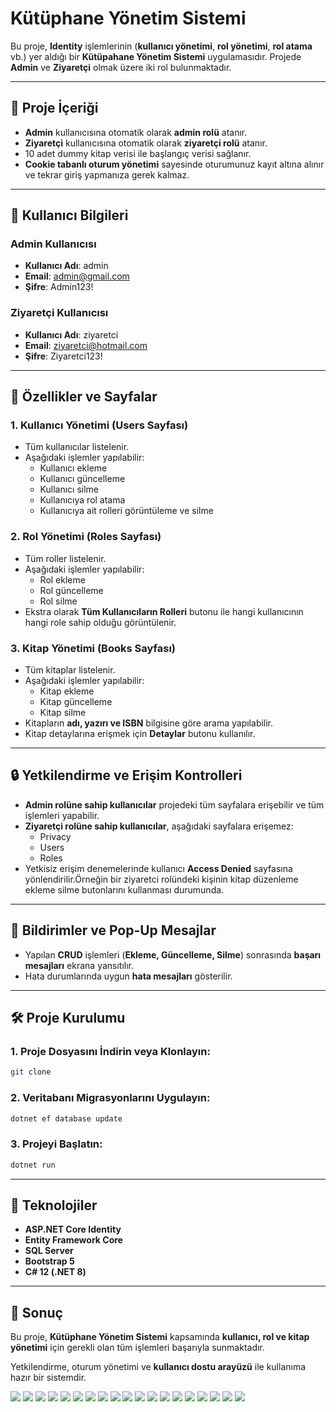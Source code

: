 ﻿# Kütüphane Yönetim Sistemi
Bu proje, **Identity** işlemlerinin (**kullanıcı yönetimi**, **rol yönetimi**, **rol atama** vb.) yer aldığı bir **Kütüpahane Yönetim Sistemi** uygulamasıdır. Projede **Admin** ve **Ziyaretçi** olmak üzere iki rol bulunmaktadır.

---

## 📃 Proje İçeriği
- **Admin** kullanıcısına otomatik olarak **admin rolü** atanır.
- **Ziyaretçi** kullanıcısına otomatik olarak **ziyaretçi rolü** atanır.
- 10 adet dummy kitap verisi ile başlangıç verisi sağlanır.
- **Cookie tabanlı oturum yönetimi** sayesinde oturumunuz kayıt altına alınır ve tekrar giriş yapmanıza gerek kalmaz.

---

## 👤 Kullanıcı Bilgileri

### Admin Kullanıcısı
- **Kullanıcı Adı**: admin
- **Email**: admin@gmail.com
- **Şifre**: Admin123!

### Ziyaretçi Kullanıcısı
- **Kullanıcı Adı**: ziyaretci
- **Email**: ziyaretci@hotmail.com
- **Şifre**: Ziyaretci123!

---

## 🚀 Özellikler ve Sayfalar

### 1. Kullanıcı Yönetimi (**Users Sayfası**)
- Tüm kullanıcılar listelenir.
- Aşağıdaki işlemler yapılabilir:
  - Kullanıcı ekleme
  - Kullanıcı güncelleme
  - Kullanıcı silme
  - Kullanıcıya rol atama
  - Kullanıcıya ait rolleri görüntüleme ve silme

### 2. Rol Yönetimi (**Roles Sayfası**)
- Tüm roller listelenir.
- Aşağıdaki işlemler yapılabilir:
  - Rol ekleme
  - Rol güncelleme
  - Rol silme
- Ekstra olarak **Tüm Kullanıcıların Rolleri** butonu ile hangi kullanıcının hangi role sahip olduğu görüntülenir.

### 3. Kitap Yönetimi (**Books Sayfası**)
- Tüm kitaplar listelenir.
- Aşağıdaki işlemler yapılabilir:
  - Kitap ekleme
  - Kitap güncelleme
  - Kitap silme
- Kitapların **adı, yazırı ve ISBN** bilgisine göre arama yapılabilir.
- Kitap detaylarına erişmek için **Detaylar** butonu kullanılır.

---

## 🔒 Yetkilendirme ve Erişim Kontrolleri
- **Admin rolüne sahip kullanıcılar** projedeki tüm sayfalara erişebilir ve tüm işlemleri yapabilir.
- **Ziyaretçi rolüne sahip kullanıcılar**, aşağıdaki sayfalara erişemez:
  - Privacy
  - Users
  - Roles
- Yetkisiz erişim denemelerinde kullanıcı **Access Denied** sayfasına yönlendirilir.Örneğin bir ziyaretci rolündeki kişinin kitap düzenleme ekleme silme butonlarını kullanması durumunda.

---

## 💬 Bildirimler ve Pop-Up Mesajlar
- Yapılan **CRUD** işlemleri (**Ekleme, Güncelleme, Silme**) sonrasında **başarı mesajları** ekrana yansıtılır.
- Hata durumlarında uygun **hata mesajları** gösterilir.

---

## 🛠 Proje Kurulumu

### 1. Proje Dosyasını İndirin veya Klonlayın:
```bash
git clone 
```

### 2. Veritabanı Migrasyonlarını Uygulayın:
```bash
dotnet ef database update
```

### 3. Projeyi Başlatın:
```bash
dotnet run
```

---

## 📜 Teknolojiler
- **ASP.NET Core Identity**
- **Entity Framework Core**
- **SQL Server**
- **Bootstrap 5**
- **C# 12 (.NET 8)**

---

## 📌 Sonuç
Bu proje, **Kütüphane Yönetim Sistemi** kapsamında **kullanıcı, rol ve kitap yönetimi** için gerekli olan tüm işlemleri başarıyla sunmaktadır.

Yetkilendirme, oturum yönetimi ve **kullanıcı dostu arayüzü** ile kullanıma hazır bir sistemdir.

![](images/Home.JPG)
![](images/Login.JPG)
![](images/Register.JPG)
![](images/AdminGiris.JPG)
![](images/AdminUser.JPG)
![](images/AdminUserUpdate.JPG)
![](images/AdminUserCreate.JPG)
![](images/AdminUserList.JPG)
![](images/AdminUserAssignRole.JPG)
![](images/AdminRole.JPG)
![](images/AdminRoleUpdate.JPG)
![](images/AdminRoleCreate.JPG)
![](images/AdminRoleList.JPG)
![](images/AdminBook.JPG)
![](images/AdminBookDetails.JPG)
![](images/AdminBookUpdate.JPG)
![](images/AdminBookCreate.JPG)
![](images/AdminBookSearch.JPG)
![](images/ZiyaretciDenied.JPG)
